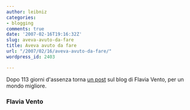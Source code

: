 ```yaml
---
author: leibniz
categories:
- blogging
comments: true
date: '2007-02-16T19:16:32Z'
slug: aveva-avuto-da-fare
title: Aveva avuto da fare
url: "/2007/02/16/aveva-avuto-da-fare/"
wordpress_id: 2403

---
```

Dopo 113 giorni d'assenza torna [un post](http://flaviavento.leonardo.it/blog/sono_tornata_11.html) sul blog di Flavia Vento, per un mondo migliore.

### Flavia Vento

